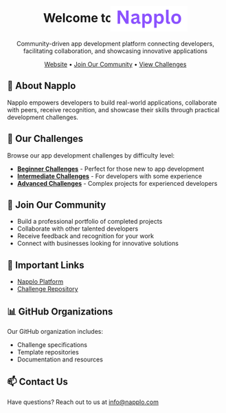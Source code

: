 <div align="center">
  <h1>Welcome to <img src="logo.png" alt="Napplo" height="60" style="vertical-align: middle; margin-left: -12px;"></h1>
  <p>Community-driven app development platform connecting developers, facilitating collaboration, and showcasing innovative applications</p>
  
  <a href="https://napplo.com">Website</a> •
  <a href="https://www.linkedin.com/company/107113827/">Join Our Community</a> •
  <a href="https://github.com/napplo/challenges">View Challenges</a>
</div>

## 🚀 About Napplo

Napplo empowers developers to build real-world applications, collaborate with peers, receive recognition, and showcase their skills through practical development challenges.

## 📱 Our Challenges

Browse our app development challenges by difficulty level:

- [**Beginner Challenges**](https://github.com/napplo/challenges#beginner-challenges) - Perfect for those new to app development
- [**Intermediate Challenges**](https://github.com/napplo/challenges#intermediate-challenges) - For developers with some experience
- [**Advanced Challenges**](https://github.com/napplo/challenges#advanced-challenges) - Complex projects for experienced developers

## 👥 Join Our Community

- Build a professional portfolio of completed projects
- Collaborate with other talented developers
- Receive feedback and recognition for your work
- Connect with businesses looking for innovative solutions

## 🔗 Important Links

- [Napplo Platform](https://napplo.com)
- [Challenge Repository](https://github.com/napplo/challenges)

## 📊 GitHub Organizations

Our GitHub organization includes:
- Challenge specifications
- Template repositories
- Documentation and resources

## 📫 Contact Us

Have questions? Reach out to us at info@napplo.com